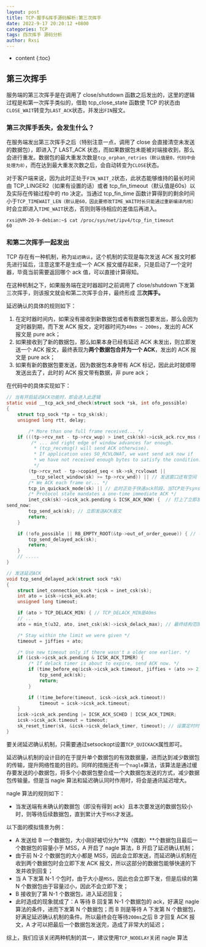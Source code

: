 ```yaml
---
layout: post
title: TCP-握手&挥手源码解析:第三次挥手
date: 2022-9-17 20:20:12 +0800
categories: TCP
tags: 四次挥手 源码分析
author: Rxsi
---
```


* content
{:toc}

## 第三次挥手
服务端的第三次挥手是在调用了 close/shutdown 函数之后发出的，这里的逻辑过程是和第一次挥手类似的，借助 tcp_close_state 函数使 TCP 的状态由`CLOSE_WAIT`转变为`LAST_ACK`状态，并发出`FIN`报文。
<!--more-->
### 第三次挥手丢失，会发生什么？
在服务端发出第三次挥手之后（特别注意一点，调用了 close 会直接清空未发送的数据包），即进入了 LAST_ACK 状态，而如果数据包未能被对端接收到，那么会进行重发。数据包的最大重发次数是`tcp_orphan_retries（默认值是0，代码中会处理为8）`，而在达到最大重发次数之后，会自动转变为`CLOSE`状态。

对于客户端来说，因为此时正处于`FIN_WAIT_2`状态，此状态能够维持的最长时间由 TCP_LINGER2（如果有设置的话）或者 tcp_fin_timeout（默认值是60s）以及实际在传输过程中的 rto 决定。当通过 tcp_fin_time 函数计算得到的剩余时间小于`TCP_TIMEWAIT_LEN（默认是60，因此要修改TIME_WAIT时长只能通过重新编译内核）`时会立即进入`TIME_WAIT`状态，否则则等待相应的差值后再进入。

```shell
rxsi@VM-20-9-debian:~$ cat /proc/sys/net/ipv4/tcp_fin_timeout 
60
```
### 和第二次挥手一起发出
TCP 存在有一种机制，称为`延迟确认`，这个机制的实现是每次发送 ACK 报文时都先进行延后，注意这里不是生成一个 ACK 报文缓存起来，只是启动了一个定时器，毕竟当前需要返回哪个 ack 值，可以直接计算得知。

在这种机制之下，如果服务端在定时器超时之前调用了 close/shutdown 下发第三次挥手，则该报文就会和第二次挥手合并，最终形成 **三次挥手。**

延迟确认的具体的规则如下：

1. 在定时器时间内，如果没有接收到新数据包或者有数据包要发出，那么会因为定时器到期，而下发 ACK 报文，定时器时间为`40ms ~ 200ms`，发出的 ACK 报文是 pure ack；
2. 如果接收到了新的数据包，那么如果本身已经有延迟 ACK 未发出，则立即发送一个 ACK 报文，最终表现为**两个数据包合并为一个 ACK**，发出的 ACK 报文是 pure ack；
3. 如果有新的数据包要发送，因为数据包本身带有 ACK 标记，因此此时就顺带发送出去了，此时的 ACK 报文带有数据，非 pure ack；

在代码中的具体实现如下：
```c
// 当有开启延迟ACK功能时，即会进入此逻辑
static void __tcp_ack_snd_check(struct sock *sk, int ofo_possible)
{
    struct tcp_sock *tp = tcp_sk(sk);
    unsigned long rtt, delay;

        /* More than one full frame received... */
    if (((tp->rcv_nxt - tp->rcv_wup) > inet_csk(sk)->icsk_ack.rcv_mss && // 当前接收到的数据包已经超过了一个MSS大小，证明至少已经接收了两个报文
         /* ... and right edge of window advances far enough.
          * (tcp_recvmsg() will send ACK otherwise).
          * If application uses SO_RCVLOWAT, we want send ack now if
          * we have not received enough bytes to satisfy the condition.
          */
        (tp->rcv_nxt - tp->copied_seq < sk->sk_rcvlowat ||
         __tcp_select_window(sk) >= tp->rcv_wnd)) || // 发送窗口还有空间
        /* We ACK each frame or... */
        tcp_in_quickack_mode(sk) || // 此时正处于快速ack阶段，当TCP处于synsent、发送dupack、接收到窗口之外的数据段、收到ECN标志段就会进入快速ack阶段，最多只能连续发送8个ack后就要退出这个模式
        /* Protocol state mandates a one-time immediate ACK */
        inet_csk(sk)->icsk_ack.pending & ICSK_ACK_NOW) {  // 打上了立即发送的标志，这个是当out_of_order_queue满时打上的，乱序队列满了说明存在丢包问题，当前的网络可能拥塞，因此需要立即返回ACK，以通知对端降低发送速率
send_now:
        tcp_send_ack(sk); // 立即发送ACK报文
        return;
    }

    if (!ofo_possible || RB_EMPTY_ROOT(&tp->out_of_order_queue)) { // 不存在乱序问题，或者乱序队列还没有满，那么发送延迟ACK即可
        tcp_send_delayed_ack(sk);
        return;
    }
    // .....
}

// 发送延迟ACK
void tcp_send_delayed_ack(struct sock *sk)
{
    struct inet_connection_sock *icsk = inet_csk(sk);
    int ato = icsk->icsk_ack.ato; 
    unsigned long timeout;

    if (ato > TCP_DELACK_MIN) { // TCP_DELACK_MIN是40ms
    // ...
    ato = min_t(u32, ato, inet_csk(sk)->icsk_delack_max); // 最终结构范围就是40ms~200ms，TCP_DELACK_MAX是200ms

    /* Stay within the limit we were given */
    timeout = jiffies + ato;

    /* Use new timeout only if there wasn't a older one earlier. */
    if (icsk->icsk_ack.pending & ICSK_ACK_TIMER) {
        /* If delack timer is about to expire, send ACK now. */
        if (time_before_eq(icsk->icsk_ack.timeout, jiffies + (ato >> 2))) { // 定时器快要过期了，就不必要设置了，直接发送ACK
            tcp_send_ack(sk);
            return;
        }

        if (!time_before(timeout, icsk->icsk_ack.timeout))
            timeout = icsk->icsk_ack.timeout;
    }
    icsk->icsk_ack.pending |= ICSK_ACK_SCHED | ICSK_ACK_TIMER;
    icsk->icsk_ack.timeout = timeout;
    sk_reset_timer(sk, &icsk->icsk_delack_timer, timeout); // 设置定时时间
}
```
要关闭延迟确认机制，只需要通过setsockopt设置`TCP_QUICKACK`属性即可。

延迟确认机制的设计目的在于提升单个数据包的有效数据量，进而达到减少数据包的传输，提升网络性能的目的。同样的措施还有一个`nagle`算法，该算法是通过缓存要发送的小数据包，将多个小数据包整合成一个大数据包发送的方式，减少数据包传输量。但是当 nagle 算法和延迟确认同时作用时，将会是通讯延迟增大。

nagle 算法的规则如下：

- 当发送端有未确认的数据包（即没有得到 ack）且本次要发送的数据包较小时，则等待后续数据包，直到累计大于`MSS`才发送。

以下面的模拟情景为例：

- A 发送给 B 一个数据包，大小刚好被切分为**N（偶数）**个数据包且最后一个数据包的容量小于 MSS，A 开启了 nagle 算法，B 开启了延迟确认机制；
- 由于前 N-2 个数据包的大小都是 MSS，因此会立即发送，而延迟确认机制在收到两个数据包时会立即下发 ACK 报文，所以这部分的数据包能够快速的下发并收到回复；
- 当 A 下发第 N-1 个包时，由于大小是`MSS`，因此也会立即下发，但是后续的第 N 个数据包由于容量过小，因此不会立即下发；
- B 接收到了第 N-1 个数据包，进入延迟回复；
- 此时造成的现象就成了：A 等待 B 回复第 N-1 个数据包的 ack，好满足 nagle 算法的条件，进而下发第 N 个数据包；而 B 则是等待 A 下发第 N 个数据包，好满足延迟确认机制的条件。所以最终会在等待`200ms`之后 B 才回复 ACK 报文，A 才可以把最后一个数据包发送完，造成了非常大的延迟；

综上，我们应该关闭两种机制的其一，建议使用`TCP_NODELAY`关闭 nagle 算法
